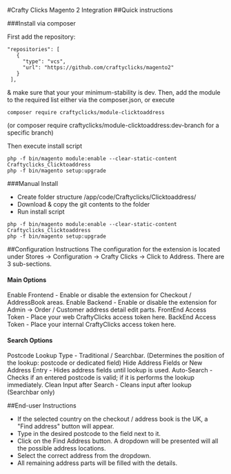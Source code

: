 #Crafty Clicks Magento 2 Integration
##Quick instructions

###Install via composer

First add the repository:
```
"repositories": [
   {
     "type": "vcs",
     "url": "https://github.com/craftyclicks/magento2"
   }
 ],
```
& make sure that your your minimum-stability is dev.
Then, add the module to the required list either via the composer.json, or execute
```
composer require craftyclicks/module-clicktoaddress
```
(or composer require craftyclicks/module-clicktoaddress:dev-branch for a specific branch)

Then execute install script
```
php -f bin/magento module:enable --clear-static-content Craftyclicks_Clicktoaddress
php -f bin/magento setup:upgrade
```

###Manual Install

- Create folder structure /app/code/Craftyclicks/Clicktoaddress/
- Download & copy the git contents to the folder
- Run install script
```
php -f bin/magento module:enable --clear-static-content Craftyclicks_Clicktoaddress
php -f bin/magento setup:upgrade
```

##Configuration Instructions
The configuration for the extension is located under Stores -> Configuration -> Crafty Clicks -> Click to Address.
There are 3 sub-sections.
#### Main Options
Enable Frontend - Enable or disable the extension for Checkout / AddressBook areas.
Enable Backend - Enable or disable the extension for Admin -> Order / Customer address detail edit parts.
FrontEnd Access Token - Place your web CraftyClicks access token here.
BackEnd Access Token - Place your internal CraftyClicks access token here.
#### Search Options
Postcode Lookup Type - Traditional / Searchbar. (Determines the position of the lookup: postcode or dedicated field)
Hide Address Fields or New Address Entry - Hides address fields until lookup is used.
Auto-Search - Checks if an entered postcode is valid; if it is performs the lookup immediately.
Clean Input after Search - Cleans input after lookup (Searchbar only)

##End-user Instructions
- If the selected country on the checkout / address book is the UK, a "Find address" button will appear.
- Type in the desired postcode to the field next to it.
- Click on the Find Address button. A dropdown will be presented will all the possible address locations.
- Select the correct address from the dropdown.
- All remaining address parts will be filled with the details.
